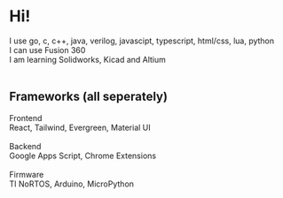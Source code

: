 # Hi!
I use go, c, c++, java, verilog, javascipt, typescript, html/css, lua, python<br>
I can use Fusion 360 <br>
I am learning Solidworks, Kicad and Altium <br>
<br>
## Frameworks (all seperately)
Frontend <br>
React, Tailwind, Evergreen, Material UI <br>
<br>
Backend <br>
Google Apps Script, Chrome Extensions <br>
<br>
Firmware <br>
TI NoRTOS, Arduino, MicroPython <br>

<!--
**evanyip05/evanYip05** is a ✨ _special_ ✨ repository because its `README.md` (this file) appears on your GitHub profile.

Here are some ideas to get you started:

- 🔭 I’m currently working on ...
- 🌱 I’m currently learning ...
- 👯 I’m looking to collaborate on ...
- 🤔 I’m looking for help with ...
- 💬 Ask me about ...
- 📫 How to reach me: ...
- 😄 Pronouns: ...
- ⚡ Fun fact: ...
-->
